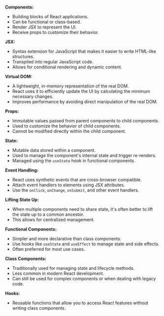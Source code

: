**Components:**

- Building blocks of React applications.
- Can be functional or class-based.
- Render JSX to represent the UI.
- Receive props to customize their behavior.

**JSX:**

- Syntax extension for JavaScript that makes it easier to write HTML-like structures.
- Transpiled into regular JavaScript code.
- Allows for conditional rendering and dynamic content.

**Virtual DOM:**

- A lightweight, in-memory representation of the real DOM.
- React uses it to efficiently update the UI by calculating the minimum necessary changes.
- Improves performance by avoiding direct manipulation of the real DOM.

**Props:**

- Immutable values passed from parent components to child components.
- Used to customize the behavior of child components.
- Cannot be modified directly within the child component.

**State:**

- Mutable data stored within a component.
- Used to manage the component's internal state and trigger re-renders.
- Managed using the `useState` hook in functional components.

**Event Handling:**

- React uses synthetic events that are cross-browser compatible.
- Attach event handlers to elements using JSX attributes.
- Use the `onClick`, `onChange`, `onSubmit`, and other event handlers.

**Lifting State Up:**

- When multiple components need to share state, it's often better to lift the state up to a common ancestor.
- This allows for centralized management.

**Functional Components:**

- Simpler and more declarative than class components.
- Use hooks like `useState` and `useEffect` to manage state and side effects.
- Often preferred for most use cases.

**Class Components:**

- Traditionally used for managing state and lifecycle methods.
- Less common in modern React development.
- Can still be used for complex components or when dealing with legacy code.

**Hooks:**

- Reusable functions that allow you to access React features without writing class components.
